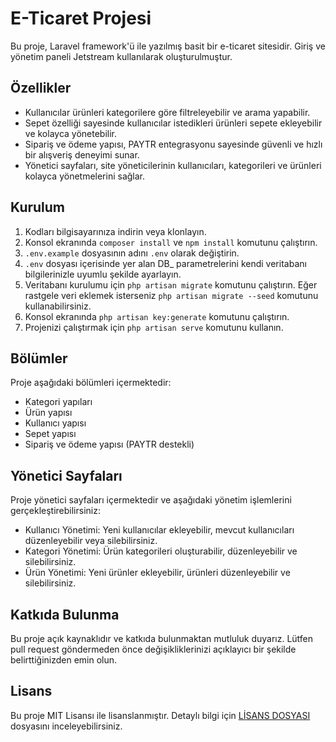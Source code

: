 # E-Ticaret Projesi

Bu proje, Laravel framework'ü ile yazılmış basit bir e-ticaret sitesidir. Giriş ve yönetim paneli Jetstream kullanılarak oluşturulmuştur.

## Özellikler

- Kullanıcılar ürünleri kategorilere göre filtreleyebilir ve arama yapabilir.
- Sepet özelliği sayesinde kullanıcılar istedikleri ürünleri sepete ekleyebilir ve kolayca yönetebilir.
- Sipariş ve ödeme yapısı, PAYTR entegrasyonu sayesinde güvenli ve hızlı bir alışveriş deneyimi sunar.
- Yönetici sayfaları, site yöneticilerinin kullanıcıları, kategorileri ve ürünleri kolayca yönetmelerini sağlar.

## Kurulum

1. Kodları bilgisayarınıza indirin veya klonlayın.
2. Konsol ekranında `composer install` ve  `npm install` komutunu çalıştırın.
3. `.env.example` dosyasının adını `.env` olarak değiştirin.
4. `.env` dosyası içerisinde yer alan DB_ parametrelerini kendi veritabanı bilgilerinizle uyumlu şekilde ayarlayın.
5. Veritabanı kurulumu için `php artisan migrate` komutunu çalıştırın. Eğer rastgele veri eklemek isterseniz `php artisan migrate --seed` komutunu kullanabilirsiniz.
6. Konsol ekranında `php artisan key:generate` komutunu çalıştırın.
7. Projenizi çalıştırmak için `php artisan serve` komutunu kullanın.

## Bölümler

Proje aşağıdaki bölümleri içermektedir:

- Kategori yapıları
- Ürün yapısı
- Kullanıcı yapısı
- Sepet yapısı
- Sipariş ve ödeme yapısı (PAYTR destekli)

## Yönetici Sayfaları

Proje yönetici sayfaları içermektedir ve aşağıdaki yönetim işlemlerini gerçekleştirebilirsiniz:

- Kullanıcı Yönetimi: Yeni kullanıcılar ekleyebilir, mevcut kullanıcıları düzenleyebilir veya silebilirsiniz.
- Kategori Yönetimi: Ürün kategorileri oluşturabilir, düzenleyebilir ve silebilirsiniz.
- Ürün Yönetimi: Yeni ürünler ekleyebilir, ürünleri düzenleyebilir ve silebilirsiniz.

## Katkıda Bulunma

Bu proje açık kaynaklıdır ve katkıda bulunmaktan mutluluk duyarız. Lütfen pull request göndermeden önce değişikliklerinizi açıklayıcı bir şekilde belirttiğinizden emin olun.

## Lisans

Bu proje MIT Lisansı ile lisanslanmıştır. Detaylı bilgi için [LİSANS DOSYASI](LICENSE) dosyasını inceleyebilirsiniz.
